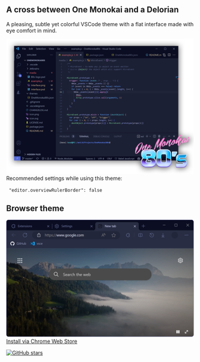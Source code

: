 ## A cross between One Monokai and a Delorian

A pleasing, subtle yet colorful VSCode theme with a flat interface made with eye comfort in mind.

![Interface Screenshot](media/interface.png)
Recommended settings while using this theme:

` "editor.overviewRulerBorder": false`

## Browser theme  

![Browser Theme Screenshot](media/browser-theme.png)
[Install via Chrome Web Store](https://chrome.google.com/webstore/detail/onemonokai80s-browser-the/mojanjniaionejccefgkjpplmfekilgg)


[![GitHub stars](https://img.shields.io/github/stars/marcelo-mason/vscode-one-monokai.svg?style=social&label=Star&maxAge=2592000)](https://github.com/marcelo-mason/vscode-one-monokai)

